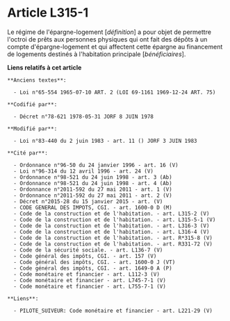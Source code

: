 # Article L315-1

Le régime de l'épargne-logement [*définition*] a pour objet de permettre l'octroi de prêts aux personnes physiques qui ont
fait des dépôts à un compte d'épargne-logement et qui affectent cette épargne au financement de logements destinés à
l'habitation principale [*bénéficiaires*].

**Liens relatifs à cet article**

	**Anciens textes**:

	  - Loi n°65-554 1965-07-10 ART. 2 (LOI 69-1161 1969-12-24 ART. 75)

	**Codifié par**:

	  - Décret n°78-621 1978-05-31 JORF 8 JUIN 1978

	**Modifié par**:

	  - Loi n°83-440 du 2 juin 1983 - art. 11 () JORF 3 JUIN 1983

	**Cité par**:

	  - Ordonnance n°96-50 du 24 janvier 1996 - art. 16 (V)
	  - Loi n°96-314 du 12 avril 1996 - art. 24 (V)
	  - Ordonnance n°98-521 du 24 juin 1998 - art. 3 (Ab)
	  - Ordonnance n°98-521 du 24 juin 1998 - art. 4 (Ab)
	  - Ordonnance n°2011-592 du 27 mai 2011 - art. 1 (V)
	  - Ordonnance n°2011-592 du 27 mai 2011 - art. 2 (V)
	  - Décret n°2015-28 du 15 janvier 2015 - art. (V)
	  - CODE GENERAL DES IMPOTS, CGI. - art. 1600-0 D (M)
	  - Code de la construction et de l'habitation. - art. L315-2 (V)
	  - Code de la construction et de l'habitation. - art. L315-5-1 (V)
	  - Code de la construction et de l'habitation. - art. L316-3 (V)
	  - Code de la construction et de l'habitation. - art. L316-4 (V)
	  - Code de la construction et de l'habitation. - art. R*315-8 (V)
	  - Code de la construction et de l'habitation. - art. R331-72 (V)
	  - Code de la sécurité sociale. - art. L136-7 (V)
	  - Code général des impôts, CGI. - art. 157 (V)
	  - Code général des impôts, CGI. - art. 1600-0 J (VT)
	  - Code général des impôts, CGI. - art. 1649-0 A (P)
	  - Code monétaire et financier - art. L112-3 (V)
	  - Code monétaire et financier - art. L745-7-1 (V)
	  - Code monétaire et financier - art. L755-7-1 (V)

	**Liens**:

	  - PILOTE_SUIVEUR: Code monétaire et financier - art. L221-29 (V)
